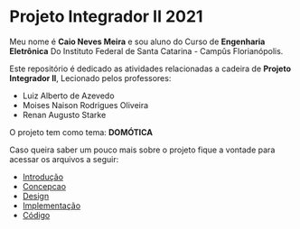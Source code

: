 # Projeto Integrador II 2021

Meu nome é **Caio Neves Meira** e sou aluno do Curso de **Engenharia Eletrônica** Do Instituto Federal de Santa Catarina - Campûs Florianópolis.

Este repositório é dedicado as atividades relacionadas a cadeira de **Projeto Integrador II**, Lecionado pelos professores:
 - Luiz Alberto de Azevedo
 - Moises Naison Rodrigues Oliveira
 - Renan Augusto Starke

O projeto tem como tema: **DOMÓTICA**

Caso queira saber um pouco mais sobre o projeto fique a vontade para acessar os arquivos a seguir:

- [Introdução](https://github.com/CaioMeira/Projeto_Integrador_II_2021/blob/main/Introducao.md)
- [Concepcao](https://github.com/CaioMeira/Projeto_Integrador_II_2021/blob/main/Concepcao.md)
- [Design](https://github.com/CaioMeira/Projeto_Integrador_II_2021/blob/main/design.md)
- [Implementação](https://github.com/CaioMeira/Projeto_Integrador_II_2021/blob/main/Implementacao.md)
- [Código](https://github.com/CaioMeira/Projeto_Integrador_II_2021/blob/main/main_code.ino)

